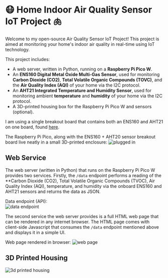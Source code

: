 # 😷 Home Indoor Air Quality Sensor IoT Project 🫁
Welcome to my open-source Air Quality Sensor IoT Project! This project is aimed at monitoring your home's indoor air quality in real-time using IoT technology.

This project includes: 
- A web server, written in Python, running on a **Raspberry Pi Pico W**.
- An **ENS160 Digital Metal Oxide Multi-Gas Sensor**, used for monitoring **Carbon Dioxide (CO2)**, **Total Volatile Organic Compounds (TOVC)**, and the **Air Quality Index (AQI)** of your home via the I2C protocol.
- An **AHT21 Integrated Temperature and Humidity Sensor**, used for monitoring ambient **temperature** and **humidity** of your home via the I2C protocol.
- A 3D-printed housing box for the Raspberry Pi Pico W and sensors (optional).

I am using a single breakout board that contains both an ENS160 and AHT21 on one board, found [here](https://www.amazon.com/gp/product/B0BXGZCSWG/ref=ppx_yo_dt_b_asin_title_o03_s00).

The Raspberry Pi Pico, along with the ENS160 + AHT20 sensor breakout board live neatly in a small 3D-printed enclosure:
![plugged in](https://i.imgur.com/8NYAxq0.jpg)


## Web Service
The web server (written in Python) that runs on the Raspberry Pi Pico W provides two services. Firstly, the `/data` endpoint performs a reading of the **Carbon Dioxide (CO2), Total Volatile Organic Compounds (TVOC), Air Quality Index (AQI), temperature, and humidity via the onboard ENS160 and AHT21 sensors and returns the data as JSON.

Data endpoint (API):  
![data endpoint](https://i.imgur.com/C1Tsal0.png)

The second service the web server provides is a full HTML web page that can be rendered in any internet browser. The HTML page comes with client-side Javascript that consumes the `/data` endpoint mentioned above and displays it in a simple UI.

Web page rendered in browser:
![web page](https://i.imgur.com/IKfawIU.png)

## 3D Printed Housing
![3d printed housing](https://i.imgur.com/vjyKvC5.png)